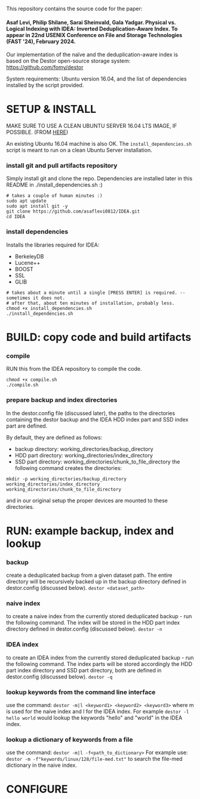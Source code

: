 This repository contains the source code for the paper:

#### Asaf Levi, Philip Shilane, Sarai Sheinvald, Gala Yadgar. Physical vs. Logical Indexing with IDEA: Inverted Deduplication-Aware Index. To appear in 22nd USENIX Conference on File and Storage Technologies (FAST '24), February 2024. 

Our implementation of the naïve and the deduplication-aware index is based on the Destor open-source storage system: https://github.com/fomy/destor

System requirements: Ubuntu version 16.04, and the list of dependencies installed by the script provided. 

# SETUP & INSTALL #
MAKE SURE TO USE A CLEAN UBUNTU SERVER 16.04 LTS IMAGE, IF POSSIBLE. (FROM [HERE](https://releases.ubuntu.com/16.04/ubuntu-16.04.7-server-amd64.iso))

An existing Ubuntu 16.04 machine is also OK. The `install_dependencies.sh` script is meant to run on a clean Ubuntu Server installation.

### install git and pull artifacts repository
Simply install git and clone the repo.
Dependencies are installed later in this README in ./install_dependencies.sh :)
```
# takes a couple of human minutes :)
sudo apt update
sudo apt install git -y
git clone https://github.com/asaflevi0812/IDEA.git
cd IDEA
```

### install dependencies
Installs the libraries required for IDEA:
* BerkeleyDB
* Lucene++
* BOOST
* SSL
* GLIB
```
# takes about a minute until a single [PRESS ENTER] is required. -- sometimes it does not.
# after that, about ten minutes of installation, probably less.
chmod +x install_dependencies.sh
./install_dependencies.sh
```

# BUILD: copy code and build artifacts #

### compile
RUN this from the IDEA repository to compile the code.
```
chmod +x compile.sh
./compile.sh
```

### prepare backup and index directories
In the destor.config file (discussed later), the paths to the directories containing the destor backup and the IDEA HDD index part and SSD index part are defined.

By default, they are defined as follows:
* backup directory: working_directories/backup_directory
* HDD part directory: working_directories/index_directory
* SSD part directory: working_directories/chunk_to_file_directory
the following command creates the directories:
```
mkdir -p working_directories/backup_directory working_directories/index_directory working_directories/chunk_to_file_directory
```
and in our original setup the proper devices are mounted to these directories.

# RUN: example backup, index and lookup #

### backup
create a deduplicated backup from a given dataset path. The entire directory will be recursively backed up in the backup directory defined in destor.config (discussed below).
`destor <dataset_path>`
### naive index
to create a naive index from the currently stored deduplicated backup - run the following command. The index will be stored in the HDD part index directory defined in destor.config (discussed below).
`destor -n`
### IDEA index
to create an IDEA index from the currently stored deduplicated backup - run the following command. The index parts will be stored accordingly the HDD part index directory and SSD part directory, both are defined in destor.config (discussed below).
`destor -q`
### lookup keywords from the command line interface
use the command:
`destor -m|l <keyword1> <keyword2> <keyword3>`
where m is used for the naive index and l for the IDEA index.  For example
`destor -l hello world`
would lookup the keywords "hello" and "world" in the IDEA index.

### lookup a dictionary of keywords from a file
use the command:
`destor -m|l -f<path_to_dictionary>`
For example use:
`destor -m -f"keywords/linux/128/file-med.txt"`
to search the file-med dictionary in the naive index.

# CONFIGURE #